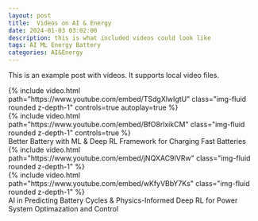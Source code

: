 ```yaml
---
layout: post
title:  Videos on AI & Energy 
date: 2024-01-03 03:02:00
description: this is what included videos could look like
tags: AI ML Energy Battery
categories: AI&Energy
---
```

This is an example post with videos. It supports local video files.

<div class="row mt-3">
    <div class="col-sm mt-3 mt-md-0">
        {% include video.html path="https://www.youtube.com/embed/TSdgXlwIgtU" class="img-fluid rounded z-depth-1" controls=true autoplay=true %}
    </div>
    <div class="col-sm mt-3 mt-md-0">
        {% include video.html path="https://www.youtube.com/embed/BfO8rlxikCM" class="img-fluid rounded z-depth-1" controls=true %}
    </div>
</div>
<div class="caption">
    Better Battery with ML & Deep RL Framework for Charging Fast Batteries
</div>

<!-- It does also support embedding videos from different sources. Here are some examples: -->

<div class="row mt-3">
    <div class="col-sm mt-3 mt-md-0">
        {% include video.html path="https://www.youtube.com/embed/jNQXAC9IVRw" class="img-fluid rounded z-depth-1" %}
    </div>
    <div class="col-sm mt-3 mt-md-0">
        {% include video.html path="https://www.youtube.com/embed/wKfyVBbY7Ks" class="img-fluid rounded z-depth-1" %}
    </div>
<div class="caption">
    AI in Predicting Battery Cycles & Physics-Informed Deep RL for Power System Optimazation and Control
</div>